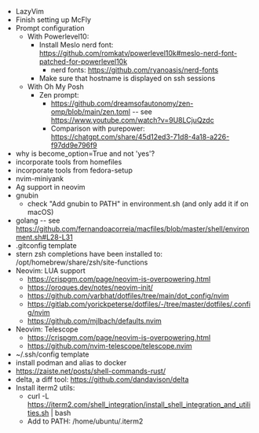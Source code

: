 - LazyVim
- Finish setting up McFly
- Prompt configuration
  - With Powerlevel10:
    - Install Meslo nerd font:
      https://github.com/romkatv/powerlevel10k#meslo-nerd-font-patched-for-powerlevel10k
      - nerd fonts: https://github.com/ryanoasis/nerd-fonts
    - Make sure that hostname is displayed on ssh sessions
  - With Oh My Posh
    - Zen prompt:
      - https://github.com/dreamsofautonomy/zen-omp/blob/main/zen.toml -- see https://www.youtube.com/watch?v=9U8LCjuQzdc
      - Comparison with purepower: https://chatgpt.com/share/45d12ed3-71d8-4a18-a226-f97dd9e796f9
- why is become_option=True and not 'yes'?
- incorporate tools from homefiles
- incorporate tools from fedora-setup
- nvim-miniyank
- Ag support in neovim
- gnubin
  - check "Add gnubin to PATH" in environment.sh (and only add it if on macOS)
- golang -- see https://github.com/fernandoacorreia/macfiles/blob/master/shell/environment.sh#L28-L31
- .gitconfig template
- stern zsh completions have been installed to: /opt/homebrew/share/zsh/site-functions
- Neovim: LUA support
  - https://crispgm.com/page/neovim-is-overpowering.html
  - https://oroques.dev/notes/neovim-init/
  - https://github.com/varbhat/dotfiles/tree/main/dot_config/nvim
  - https://gitlab.com/yorickpeterse/dotfiles/-/tree/master/dotfiles/.config/nvim
  - https://github.com/mjlbach/defaults.nvim
- Neovim: Telescope
  - https://crispgm.com/page/neovim-is-overpowering.html
  - https://github.com/nvim-telescope/telescope.nvim
- ~/.ssh/config template
- install podman and alias to docker
- https://zaiste.net/posts/shell-commands-rust/
- delta, a diff tool: https://github.com/dandavison/delta
- Install iterm2 utils:
  - curl -L https://iterm2.com/shell_integration/install_shell_integration_and_utilities.sh | bash
  - Add to PATH: /home/ubuntu/.iterm2
